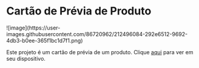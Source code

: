 <h1>Cartão de Prévia de Produto</h1>
![image](https://user-images.githubusercontent.com/86720962/212496084-292e6512-9692-4db3-b0ee-365f1bc1d7f1.png)

<p>Este projeto é um cartão de prévia de um produto. Clique <a href="https://product-preview-card-flax.vercel.app/">aqui</a> para ver em seu dispositivo.</p>
